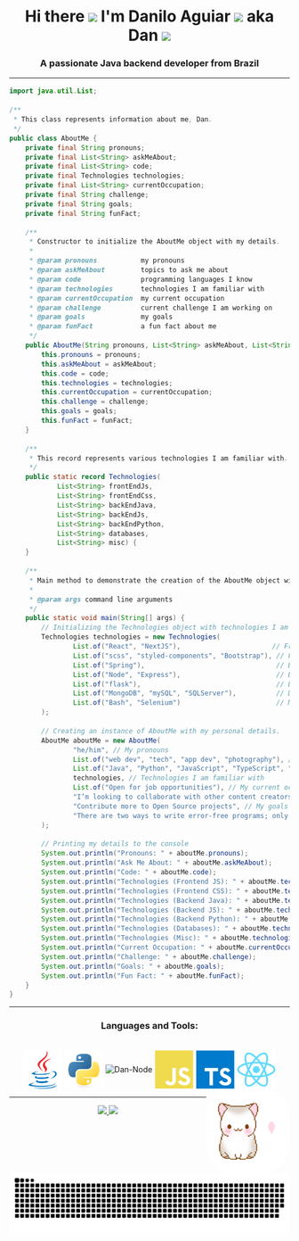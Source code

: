 <h1 align="center">
Hi there <img src="https://media.giphy.com/media/WUlplcMpOCEmTGBtBW/giphy.gif" width="40px"> I'm Danilo Aguiar <img src="https://media.giphy.com/media/VgCDAzcKvsR6OM0uWg/giphy.gif" width="50"> aka Dan <img src="https://user-images.githubusercontent.com/5679180/79618120-0daffb80-80be-11ea-819e-d2b0fa904d07.gif" width="27px">
</h1>
<h3 align="center">A passionate Java backend developer from Brazil</h3>

---
```java
import java.util.List;

/**
 * This class represents information about me, Dan.
 */
public class AboutMe {
    private final String pronouns;
    private final List<String> askMeAbout;
    private final List<String> code;
    private final Technologies technologies;
    private final List<String> currentOccupation;
    private final String challenge;
    private final String goals;
    private final String funFact;

    /**
     * Constructor to initialize the AboutMe object with my details.
     *
     * @param pronouns           my pronouns
     * @param askMeAbout         topics to ask me about
     * @param code               programming languages I know
     * @param technologies       technologies I am familiar with
     * @param currentOccupation  my current occupation
     * @param challenge          current challenge I am working on
     * @param goals              my goals
     * @param funFact            a fun fact about me
     */
    public AboutMe(String pronouns, List<String> askMeAbout, List<String> code, Technologies technologies, List<String> currentOccupation, String challenge, String goals, String funFact) {
        this.pronouns = pronouns;
        this.askMeAbout = askMeAbout;
        this.code = code;
        this.technologies = technologies;
        this.currentOccupation = currentOccupation;
        this.challenge = challenge;
        this.goals = goals;
        this.funFact = funFact;
    }

    /**
     * This record represents various technologies I am familiar with.
     */
    public static record Technologies(
            List<String> frontEndJs, 
            List<String> frontEndCss, 
            List<String> backEndJava, 
            List<String> backEndJs, 
            List<String> backEndPython, 
            List<String> databases, 
            List<String> misc) {
    }

    /**
     * Main method to demonstrate the creation of the AboutMe object with my details.
     *
     * @param args command line arguments
     */
    public static void main(String[] args) {
        // Initializing the Technologies object with technologies I am familiar with.
        Technologies technologies = new Technologies(
                List.of("React", "NextJS"),                       // Frontend JavaScript frameworks
                List.of("scss", "styled-components", "Bootstrap"), // Frontend CSS frameworks
                List.of("Spring"),                                 // Backend Java frameworks
                List.of("Node", "Express"),                        // Backend JavaScript frameworks
                List.of("flask"),                                  // Backend Python frameworks
                List.of("MongoDB", "mySQL", "SQLServer"),          // Databases I have worked with
                List.of("Bash", "Selenium")                        // Miscellaneous technologies
        );

        // Creating an instance of AboutMe with my personal details.
        AboutMe aboutMe = new AboutMe(
                "he/him", // My pronouns
                List.of("web dev", "tech", "app dev", "photography"), // Topics to ask me about
                List.of("Java", "Python", "JavaScript", "TypeScript", "HTML", "CSS", "React"), // Programming languages I know
                technologies, // Technologies I am familiar with
                List.of("Open for job opportunities"), // My current occupation status
                "I’m looking to collaborate with other content creators", // My current challenge
                "Contribute more to Open Source projects", // My goals
                "There are two ways to write error-free programs; only the third one works" // A fun fact about me
        );

        // Printing my details to the console
        System.out.println("Pronouns: " + aboutMe.pronouns);
        System.out.println("Ask Me About: " + aboutMe.askMeAbout);
        System.out.println("Code: " + aboutMe.code);
        System.out.println("Technologies (Frontend JS): " + aboutMe.technologies.frontEndJs());
        System.out.println("Technologies (Frontend CSS): " + aboutMe.technologies.frontEndCss());
        System.out.println("Technologies (Backend Java): " + aboutMe.technologies.backEndJava());
        System.out.println("Technologies (Backend JS): " + aboutMe.technologies.backEndJs());
        System.out.println("Technologies (Backend Python): " + aboutMe.technologies.backEndPython());
        System.out.println("Technologies (Databases): " + aboutMe.technologies.databases());
        System.out.println("Technologies (Misc): " + aboutMe.technologies.misc());
        System.out.println("Current Occupation: " + aboutMe.currentOccupation);
        System.out.println("Challenge: " + aboutMe.challenge);
        System.out.println("Goals: " + aboutMe.goals);
        System.out.println("Fun Fact: " + aboutMe.funFact);
    }
}


```
---
<h3 align="center">Languages and Tools:</h3>
<div style="display: inline_block" align="center"><br>
  <img align="center" alt="Dan-Java" height="70" width="70" src="https://raw.githubusercontent.com/devicons/devicon/master/icons/java/java-original.svg" >
  <img align="center" alt="Dan-Python" height="70" width="70" src="https://raw.githubusercontent.com/devicons/devicon/master/icons/python/python-original.svg">  
  <img align="center" alt="Dan-Node" height="70" width="70" src="https://cdn.jsdelivr.net/gh/devicons/devicon@latest/icons/nodejs/nodejs-plain-wordmark.svg" />
  <img align="center" alt="Dan-Js" height="70" width="70" src="https://raw.githubusercontent.com/devicons/devicon/master/icons/javascript/javascript-plain.svg">
  <img align="center" alt="Dan-Ts" height="70" width="70" src="https://raw.githubusercontent.com/devicons/devicon/master/icons/typescript/typescript-plain.svg">
  <img align="center" alt="Dan-React" height="70" width="70" src="https://raw.githubusercontent.com/devicons/devicon/master/icons/react/react-original.svg">

  <img align="right" alt="Dan-pic" height="150" style="border-radius:50px;" src="https://github.com/cutekitten001/cutekitten001/blob/cabfb9958b146d4b6ddf8d2256d2769909e41bd7/tumblr_mjso17bD5O1rjcxgso1_400.gif">
</div>

---
<div align="center">
  <a href="https://github.com/cutekitten000">
  <img height="180em" src="https://github-readme-stats.vercel.app/api?username=cutekitten000&show_icons=true&theme=dracula&include_all_commits=false&count_private=true"/>
  <img height="180em" src="https://github-readme-stats.vercel.app/api/top-langs/?username=cutekitten000&layout=compact&langs_count=7&theme=dracula"/>
</div>

 
 ##
  
 <div>
   
  ![Snake animation](https://github.com/cutekitten001/cutekitten001/blob/cabfb9958b146d4b6ddf8d2256d2769909e41bd7/github-contribution-grid-snake.svg) 
 
 </div>
